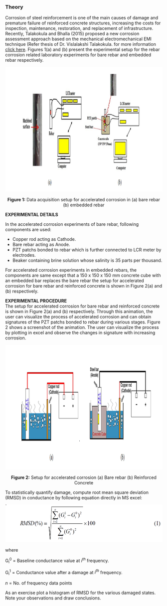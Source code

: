 ### Theory

Corrosion of steel reinforcement is one of the main causes of damage and premature failure of reinforced concrete structures, increasing the costs for inspection, maintenance, restoration, and replacement of infrastructure. Recently, Talakokula and Bhalla (2015) proposed a new corrosion assessment approach based on the mechanical electromechanical EMI technique (Refer thesis of Dr. Vislalakshi Talakokula. for more information <a href="images/visalakshi.pdf">click here</a>. Figures 1(a) and (b) present the experimental setup for the rebar corrosion related laboratory experiments for bare rebar and embedded rebar respectively.

<center>
<img src="images/exp1.png" height="400px"/> 

<b>Figure 1:</b> Data acquisition setup for accelerated corrosion in (a) bare rebar (b) embedded rebar
</center>

**EXPERIMENTAL DETAILS**

In the accelerated corrosion experiments of bare rebar, following components are used:

<ul>
 <li> Copper rod acting as Cathode. </li> 
 <li> Bare rebar acting as Anode. </li>
 <li> PZT patchs bonded to rebar which is further connected to LCR meter by electrodes. </li>
 <li> Beaker containing brine solution whose salinity is 35 parts per thousand.</li> 
</ul>

For accelerated corrosion experiments in embedded rebars, the components are same except that a 150 x 150 x 150 mm concrete cube with an embedded bar replaces the bare rebar the setup for accelerated corrosion for bare rebar and reinforced concrete is shown in Figure 2(a) and (b) respectively.

**EXPERIMENTAL PROCEDURE**
<br>
The setup for accelerated corrosion for bare rebar and reinforced concrete is shown in Figure 2(a) and (b) respectively. Through this animation, the user can visualize the process of accelerated corrosion and can obtain signatures of the PZT patchs bonded to rebar during various stages. Figure 2 shows a screenshot of the animation.
The user can visualize the process by plotting in excel and observe the changes in signature with increasing corrosion.

<center>
<img src="images/exp2.png" height="400px"/>

<b>Figure 2:</b> Setup for accelerated corrosion (a) Bare rebar (b) Reinforced Concrete
</center>
 
To statistically quantify damage, compute root mean square deviation (RMSD) in conductance by following equation directly in MS excel:


<img src="images/th2.png" height="120px"/>

where
<br>

G<sub>i</sub><sup>0</sup> = Baseline conductance value at <i>i<sup>th</sup></i> frequency.<br>

G<sub>i</sub><sup>1</sup> = Conductance value after a damage at <i>i<sup>th</sup></i> frequency.<br>

<i>n</i> = No. of frequency data points<br>

As an exercise plot a histogram of RMSD for the various damaged states. Note your observations and draw conclusions.
